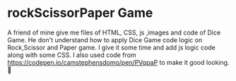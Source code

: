 # rockScissorPaper Game
A friend of mine give me files of HTML, CSS, js ,images and code of Dice Game. He don't understand how to apply Dice Game code logic on Rock,Scissor and Paper game. I give it some time and add js logic code along with some CSS.
I also used code from
https://codepen.io/camstephensdomo/pen/PVqpaP to make it good looking.🙂
